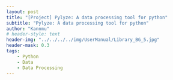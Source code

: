 ```yaml
---
layout: post
title: "[Project] Pylyze: A data processing tool for python"
subtitle: "Pylyze: A data processing tool for python"
author: "Kannmu"
# header-style: text
header-img: "../../../../img/UserManual/Library_BG_5.jpg"
header-mask: 0.3
tags:
    - Python
    - Data
    - Data Processing
---
```





